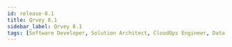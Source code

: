```yaml
---
id: release-8.1
title: Qrvey 8.1
sidebar_label: Qrvey 8.1
tags: [Software Developer, Solution Architect, CloudOps Engineer, Data Analyst]
---
```

